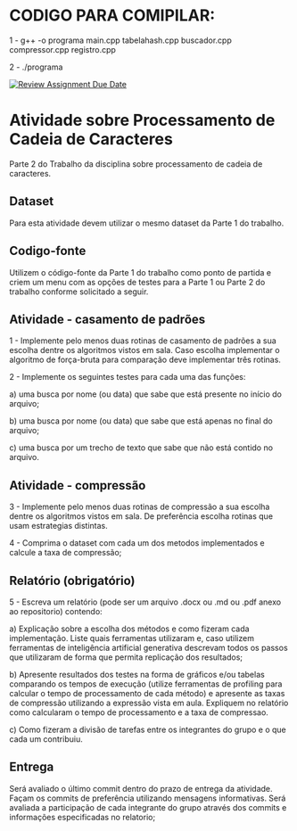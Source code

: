 # CODIGO PARA COMIPILAR:
1 - g++ -o programa main.cpp tabelahash.cpp buscador.cpp compressor.cpp registro.cpp

2 - ./programa

[![Review Assignment Due Date](https://classroom.github.com/assets/deadline-readme-button-22041afd0340ce965d47ae6ef1cefeee28c7c493a6346c4f15d667ab976d596c.svg)](https://classroom.github.com/a/dy7ODgq8)
# Atividade sobre Processamento de Cadeia de Caracteres

Parte 2 do Trabalho da disciplina sobre processamento de cadeia de caracteres. 

## Dataset

Para esta atividade devem utilizar o mesmo dataset da Parte 1 do trabalho. 

## Codigo-fonte

Utilizem o código-fonte da Parte 1 do trabalho como ponto de partida e criem um menu com as opções de testes para a Parte 1 ou Parte 2 do trabalho conforme solicitado a seguir.

## Atividade - casamento de padrões 

1 - Implemente pelo menos duas rotinas de casamento de padrões a sua escolha dentre os algoritmos vistos em sala. Caso escolha implementar o  algoritmo de força-bruta para comparação deve implementar três rotinas. 

2 - Implemente os seguintes testes para cada uma das funções:

a) uma busca por nome (ou data) que sabe que está presente no início do arquivo;

b) uma busca por nome (ou data) que sabe que está apenas no final do arquivo;

c) uma busca por um trecho de texto que sabe que não está contido no arquivo.

## Atividade - compressão 

3 - Implemente pelo menos duas rotinas de compressão a sua escolha dentre os algoritmos vistos em sala. De preferência escolha rotinas que usam estrategias distintas.

4 - Comprima o dataset com cada um dos metodos implementados e calcule a taxa de compressão;

## Relatório (obrigatório)

5 - Escreva um relatório (pode ser um arquivo .docx ou .md ou .pdf anexo ao repositorio) contendo:

a) Explicação sobre a escolha dos métodos e como fizeram cada implementação. 
Liste quais ferramentas utilizaram e, caso utilizem ferramentas de inteligência artificial generativa descrevam todos os passos que utilizaram de forma que permita replicação dos resultados;  

b) Apresente resultados dos testes na forma de gráficos e/ou tabelas comparando os tempos de execução (utilize ferramentas de profiling para calcular o tempo de processamento de cada método) e apresente as taxas de compressão utilizando a expressão vista em aula. Expliquem no relatório como calcularam o tempo de processamento e a taxa de compressao.

c) Como fizeram a divisão de tarefas entre os integrantes do grupo e o que cada um contribuiu.

## Entrega

Será avaliado o último commit dentro do prazo de entrega da atividade.
Façam os commits de preferência utilizando mensagens informativas. Será avaliada a participação de cada integrante do grupo através dos commits e informações especificadas no relatorio; 




